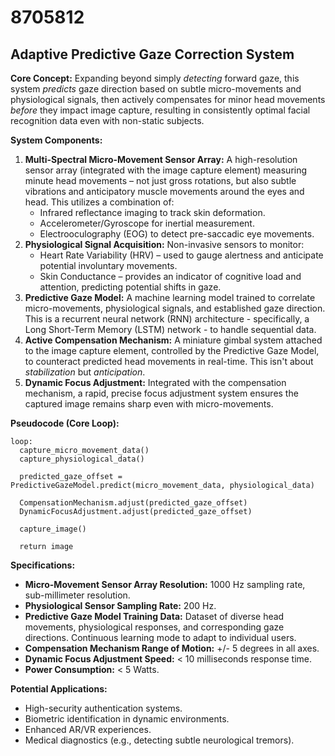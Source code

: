 # 8705812

## Adaptive Predictive Gaze Correction System

**Core Concept:** Expanding beyond simply *detecting* forward gaze, this system *predicts* gaze direction based on subtle micro-movements and physiological signals, then actively compensates for minor head movements *before* they impact image capture, resulting in consistently optimal facial recognition data even with non-static subjects.

**System Components:**

1.  **Multi-Spectral Micro-Movement Sensor Array:** A high-resolution sensor array (integrated with the image capture element) measuring minute head movements – not just gross rotations, but also subtle vibrations and anticipatory muscle movements around the eyes and head. This utilizes a combination of:
    *   Infrared reflectance imaging to track skin deformation.
    *   Accelerometer/Gyroscope for inertial measurement.
    *   Electrooculography (EOG) to detect pre-saccadic eye movements.
2.  **Physiological Signal Acquisition:** Non-invasive sensors to monitor:
    *   Heart Rate Variability (HRV) – used to gauge alertness and anticipate potential involuntary movements.
    *   Skin Conductance –  provides an indicator of cognitive load and attention, predicting potential shifts in gaze.
3.  **Predictive Gaze Model:** A machine learning model trained to correlate micro-movements, physiological signals, and established gaze direction.  This is a recurrent neural network (RNN) architecture - specifically, a Long Short-Term Memory (LSTM) network - to handle sequential data.
4.  **Active Compensation Mechanism:** A miniature gimbal system attached to the image capture element, controlled by the Predictive Gaze Model, to counteract predicted head movements in real-time.  This isn't about *stabilization* but *anticipation*.
5.  **Dynamic Focus Adjustment:**  Integrated with the compensation mechanism, a rapid, precise focus adjustment system ensures the captured image remains sharp even with micro-movements.

**Pseudocode (Core Loop):**

```
loop:
  capture_micro_movement_data()
  capture_physiological_data()

  predicted_gaze_offset = PredictiveGazeModel.predict(micro_movement_data, physiological_data)

  CompensationMechanism.adjust(predicted_gaze_offset)
  DynamicFocusAdjustment.adjust(predicted_gaze_offset)

  capture_image()

  return image
```

**Specifications:**

*   **Micro-Movement Sensor Array Resolution:** 1000 Hz sampling rate, sub-millimeter resolution.
*   **Physiological Sensor Sampling Rate:** 200 Hz.
*   **Predictive Gaze Model Training Data:**  Dataset of diverse head movements, physiological responses, and corresponding gaze directions.  Continuous learning mode to adapt to individual users.
*   **Compensation Mechanism Range of Motion:** +/- 5 degrees in all axes.
*   **Dynamic Focus Adjustment Speed:** < 10 milliseconds response time.
*   **Power Consumption:** < 5 Watts.

**Potential Applications:**

*   High-security authentication systems.
*   Biometric identification in dynamic environments.
*   Enhanced AR/VR experiences.
*   Medical diagnostics (e.g., detecting subtle neurological tremors).